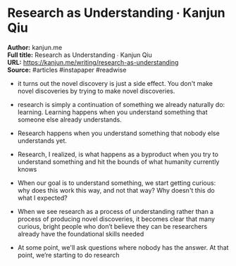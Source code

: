 # Research as Understanding ∙ Kanjun Qiu

**Author:** kanjun.me  
**Full title:** Research as Understanding ∙ Kanjun Qiu  
**URL:** https://kanjun.me/writing/research-as-understanding  
**Source:** #articles #instapaper #readwise

- it turns out the novel discovery is just a side effect. You don't make novel discoveries by trying to make novel discoveries. 
   
- research is simply a continuation of something we already naturally do: learning. Learning happens when you understand something that someone else already understands. 
   
- Research happens when you understand something that nobody else understands yet. 
   
- Research, I realized, is what happens as a byproduct when you try to understand something and hit the bounds of what humanity currently knows 
   
- When our goal is to understand something, we start getting curious: why does this work this way, and not that way? Why doesn't this do what I expected? 
   
- When we see research as a process of understanding rather than a process of producing novel discoveries, it becomes clear that many curious, bright people who don’t believe they can be researchers already have the foundational skills needed 
   
- At some point, we'll ask questions where nobody has the answer. At that point, we’re starting to do research 
   
